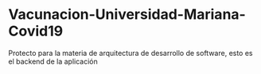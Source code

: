 # Vacunacion-Universidad-Mariana-Covid19
Protecto para la materia de arquitectura de desarrollo de software, esto es el backend de la aplicación
